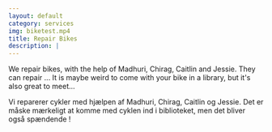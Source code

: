 ```yaml
---
layout: default
category: services
img: biketest.mp4
title: Repair Bikes
description: |
---
```


We repair bikes, with the help of Madhuri, Chirag, Caitlin and Jessie. They can repair ... It is maybe weird to come with your bike in a library, but it's also great to meet...
  
Vi reparerer cykler med hjælpen af Madhuri, Chirag, Caitlin og Jessie. Det er måske mærkeligt at komme med cyklen ind i biblioteket, men det bliver også spændende !
